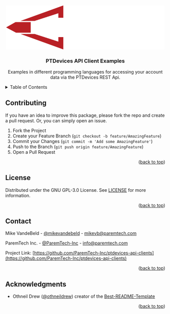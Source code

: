 <a id="readme-top"></a>

<!-- PROJECT SHIELDS -->

<!-- PROJECT LOGO -->
<br />
<div align="center">
  <a href="https://paremtech.com">
    <img src=".github/assets/Paremtech logo white.png" alt="Logo" width="500">
  </a>

  <h3 align="center">PTDevices API Client Examples</h3>
  <p align="center">
    Examples in different programming languages for accessing your account data via the PTDevices REST Api.
    <br />
</div>


<!-- TABLE OF CONTENTS -->
<details>
  <summary>Table of Contents</summary>
  <ol>
    <li><a href="#contributing">Contributing</a></li>
    <li><a href="#license">License</a></li>
    <li><a href="#contact">Contact</a></li>
    <li><a href="#acknowledgments">Acknowledgments</a></li>
  </ol>
</details>

<!-- CONTRIBUTING -->
## Contributing

If you have an idea to improve this package, please fork the repo and create a pull request. Or, you can simply open an issue.

1. Fork the Project
2. Create your Feature Branch (`git checkout -b feature/AmazingFeature`)
3. Commit your Changes (`git commit -m 'Add some AmazingFeature'`)
4. Push to the Branch (`git push origin feature/AmazingFeature`)
5. Open a Pull Request

<p align="right">(<a href="#readme-top">back to top</a>)</p>



<!-- LICENSE -->
## License

Distributed under the GNU GPL-3.0 License. See [LICENSE](LICENSE) for more information.

<p align="right">(<a href="#readme-top">back to top</a>)</p>



<!-- CONTACT -->
## Contact

Mike VandeBeld - [@mikevandebeld](https://github.com/mikevandebeld) - mikevb@paremtech.com

ParemTech Inc. - [@ParemTech-Inc](https://github.com/ParemTech-Inc) - info@paremtech.com

Project Link: [https://github.com/ParemTech-Inc/ptdevices-api-clients](https://github.com/ParemTech-Inc/ptdevices-api-clients)

<p align="right">(<a href="#readme-top">back to top</a>)</p>

<!-- ACKNOWLEDGMENTS -->
## Acknowledgments

* Othneil Drew ([@othneildrew](https://github.com/othneildrew)) creator of the [Best-README-Template](https://github.com/othneildrew/Best-README-Template)

<p align="right">(<a href="#readme-top">back to top</a>)</p>



<!-- MARKDOWN LINKS & IMAGES -->
<!-- https://www.markdownguide.org/basic-syntax/#reference-style-links -->
